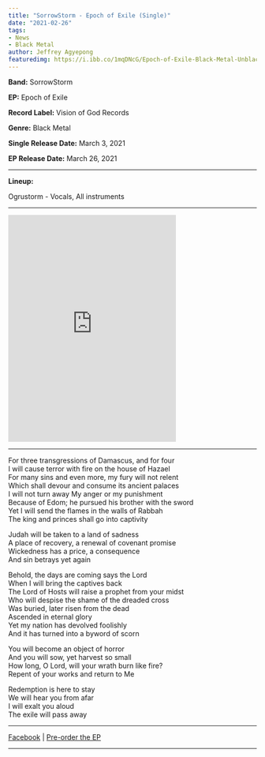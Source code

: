 ```yaml
---
title: "SorrowStorm - Epoch of Exile (Single)"
date: "2021-02-26"
tags:
- News
- Black Metal
author: Jeffrey Agyepong
featuredimg: https://i.ibb.co/1mqDNcG/Epoch-of-Exile-Black-Metal-Unblack-Metal.jpg
---
```


**Band:** SorrowStorm

**EP:** Epoch of Exile

**Record Label:** Vision of God Records

**Genre:** Black Metal

**Single Release Date:** March 3, 2021

**EP Release Date:** March 26, 2021

<hr>

**Lineup:**

Ogrustorm - Vocals, All instruments

<hr>

<iframe style="border: 0; width: 340px; height: 460px;" src="https://bandcamp.com/EmbeddedPlayer/album=3348578959/size=large/bgcol=ffffff/linkcol=0687f5/tracklist=false/track=2845593880/transparent=true/" seamless><a href="https://visionofgodrecords.bandcamp.com/album/epoch-of-exile-black-metal-unblack-metal">Epoch of Exile (Black Metal/Unblack Metal) by Sorrowstorm</a></iframe>



<hr>

For three transgressions of Damascus, and for four <br>
I will cause terror with fire on the house of Hazael <br>
For many sins and even more, my fury will not relent <br>
Which shall devour and consume its ancient palaces <br>
I will not turn away My anger or my punishment<br>
Because of Edom; he pursued his brother with the sword <br>
Yet I will send the flames in the walls of Rabbah <br>
The king and princes shall go into captivity <br>

Judah will be taken to a land of sadness <br>
A place of recovery, a renewal of covenant promise<br>
Wickedness has a price, a consequence<br>
And sin betrays yet again<br>

Behold, the days are coming says the Lord<br>
When I will bring the captives back<br>
The Lord of Hosts will raise a prophet from your midst<br>
Who will despise the shame of the dreaded cross<br>
Was buried, later risen from the dead<br>
Ascended in eternal glory<br>
Yet my nation has devolved foolishly<br>
And it has turned into a byword of scorn<br>

You will become an object of horror<br>
And you will sow, yet harvest so small<br>
How long, O Lord, will your wrath burn like fire?<br>
Repent of your works and return to Me<br>

Redemption is here to stay<br>
We will hear you from afar<br>
I will exalt you aloud<br>
The exile will pass away



<hr>

[Facebook](https://web.facebook.com/Sorrowstorm-102449901881776) | [Pre-order the EP](https://visionofgodrecords.bandcamp.com/album/epoch-of-exile-black-metal-unblack-metal) 

<hr>

